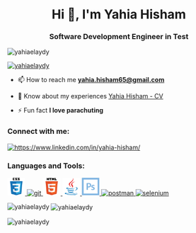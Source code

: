 <h1 align="center">Hi 👋, I'm Yahia Hisham</h1>
<h3 align="center">Software Development Engineer in Test</h3>

<p align="left"> <img src="https://komarev.com/ghpvc/?username=yahiaelaydy&label=Profile%20views&color=0e75b6&style=flat" alt="yahiaelaydy" /> </p>

<p align="left"> <a href="https://github.com/ryo-ma/github-profile-trophy"><img src="https://github-profile-trophy.vercel.app/?username=yahiaelaydy" alt="yahiaelaydy" /></a> </p>

- 📫 How to reach me **yahia.hisham65@gmail.com**

- 📄 Know about my experiences [Yahia Hisham - CV]((https://drive.google.com/drive/folders/1U4RT6Bw-bD7L6p6_uk-dbWtkP6UOIxL-?usp=sharing))

- ⚡ Fun fact **I love parachuting**

<h3 align="left">Connect with me:</h3>
<p align="left">
<a href="https://www.linkedin.com/in/yahia-hisham/" target="blank"><img align="center" src="https://raw.githubusercontent.com/rahuldkjain/github-profile-readme-generator/master/src/images/icons/Social/linked-in-alt.svg" alt="https://www.linkedin.com/in/yahia-hisham/" height="30" width="40" /></a>
</p>

<h3 align="left">Languages and Tools:</h3>
<p align="left"> <a href="https://www.w3schools.com/css/" target="_blank" rel="noreferrer"> <img src="https://raw.githubusercontent.com/devicons/devicon/master/icons/css3/css3-original-wordmark.svg" alt="css3" width="40" height="40"/> </a> <a href="https://git-scm.com/" target="_blank" rel="noreferrer"> <img src="https://www.vectorlogo.zone/logos/git-scm/git-scm-icon.svg" alt="git" width="40" height="40"/> </a> <a href="https://www.w3.org/html/" target="_blank" rel="noreferrer"> <img src="https://raw.githubusercontent.com/devicons/devicon/master/icons/html5/html5-original-wordmark.svg" alt="html5" width="40" height="40"/> </a> <a href="https://www.java.com" target="_blank" rel="noreferrer"> <img src="https://raw.githubusercontent.com/devicons/devicon/master/icons/java/java-original.svg" alt="java" width="40" height="40"/> </a> <a href="https://www.photoshop.com/en" target="_blank" rel="noreferrer"> <img src="https://raw.githubusercontent.com/devicons/devicon/master/icons/photoshop/photoshop-line.svg" alt="photoshop" width="40" height="40"/> </a> <a href="https://postman.com" target="_blank" rel="noreferrer"> <img src="https://www.vectorlogo.zone/logos/getpostman/getpostman-icon.svg" alt="postman" width="40" height="40"/> </a> <a href="https://www.selenium.dev" target="_blank" rel="noreferrer"> <img src="https://raw.githubusercontent.com/detain/svg-logos/780f25886640cef088af994181646db2f6b1a3f8/svg/selenium-logo.svg" alt="selenium" width="40" height="40"/> </a> </p>

<p><img align="left" src="https://github-readme-stats.vercel.app/api/top-langs?username=yahiaelaydy&show_icons=true&locale=en&layout=compact" alt="yahiaelaydy" /></p>

<p>&nbsp;<img align="center" src="https://github-readme-stats.vercel.app/api?username=yahiaelaydy&show_icons=true&locale=en" alt="yahiaelaydy" /></p>

<p><img align="center" src="https://github-readme-streak-stats.herokuapp.com/?user=yahiaelaydy&" alt="yahiaelaydy" /></p>

